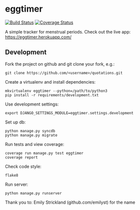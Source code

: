 eggtimer
==============

[![Build Status](https://travis-ci.org/jessamynsmith/eggtimer.svg?branch=master)](https://travis-ci.org/jessamynsmith/eggtimer)
[![Coverage Status](https://coveralls.io/repos/jessamynsmith/eggtimer/badge.svg?branch=master)](https://coveralls.io/r/jessamynsmith/eggtimer?branch=master)

A simple tracker for menstrual periods. Check out the live app:
https://eggtimer.herokuapp.com/

Development
-----------

Fork the project on github and git clone your fork, e.g.:

    git clone https://github.com/<username>/quotations.git

Create a virtualenv and install dependencies:

    mkvirtualenv eggtimer --python=/path/to/python3
    pip install -r requirements/development.txt

Use development settings:

    export DJANGO_SETTINGS_MODULE=eggtimer.settings.development

Set up db:

    python manage.py syncdb
    python manage.py migrate

Run tests and view coverage:

    coverage run manage.py test eggtimer
    coverage report

Check code style:

    flake8

Run server:

    python manage.py runserver


Thank you to:
Emily Strickland (github.com/emilyst) for the name
